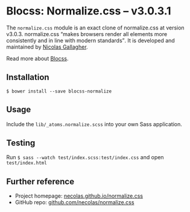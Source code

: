 # Blocss: Normalize.css – v3.0.3.1

The `normalize.css` module is an exact clone of normalize.css at version v3.0.3.
normalize.css <q>makes browsers render all elements more consistently and in
line with modern standards</q>. It is developed and maintained by [Nicolas
Gallagher](https://twitter.com/necolas).

Read more about [Blocss](https://blocss.github.io/blocss).


## Installation

    $ bower install --save blocss-normalize

## Usage

Include the `lib/_atoms.normalize.scss` into your own Sass application.

## Testing

Run `$ sass --watch test/index.scss:test/index.css` and open `test/index.html`

## Further reference

* Project homepage: [necolas.github.io/normalize.css](http://necolas.github.io/normalize.css/)
* GitHub repo: [github.com/necolas/normalize.css](https://github.com/necolas/normalize.css/)